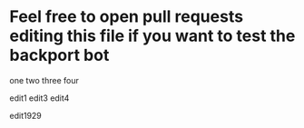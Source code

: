 # Feel free to open pull requests editing this file if you want to test the backport bot

one
two
three
four

edit1
edit3
edit4

edit1929
